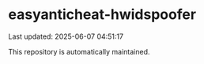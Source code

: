 # easyanticheat-hwidspoofer

Last updated: 2025-06-07 04:51:17

This repository is automatically maintained.
